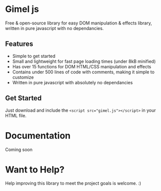 # Gimel js
Free & open-source library for easy DOM manipulation & effects library, written in pure javascript with no dependancies.

Features
--------

-  Simple to get started
-  Small and lightweight for fast page loading times (under 8kB minified)
-  Has over 15 functions for DOM HTML/CSS manipulation and effects
-  Contains under 500 lines of code with comments, making it simple to customize
-  Written in pure javascript with absolutely no dependancies


Get Started
-----------

Just download and include the `<script src="gimel.js"></script>` in your HTML file.

Documentation
=============

Coming soon

Want to Help?
=============

Help improving this library to meet the project goals is welcome. :)
